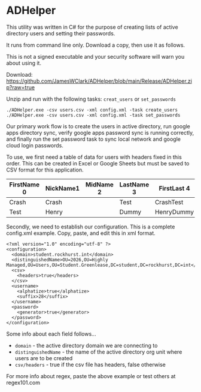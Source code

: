 # ADHelper

This utility was written in C# for the purpose of creating lists of active directory users and setting their passwords.

It runs from command line only. Download a copy, then use it as follows.

This is not a signed executable and your security software will warn you about using it. 

Download: https://github.com/JamesWClark/ADHelper/blob/main/Release/ADHelper.zip?raw=true

Unzip and run with the following tasks: `creat_users` or `set_passwords`

`./ADHelper.exe -csv users.csv -xml config.xml -task create_users`  
`./ADHelper.exe -csv users.csv -xml config.xml -task set_passwords`  

Our primary work flow is to create the users in active directory, run google apps directory sync, verify google apps password sync is running correctly, and finally run the set password task to sync local network and google cloud login passwords.

To use, we first need a table of data for users with headers fixed in this order. This can be created in Excel or Google Sheets but must be saved to CSV format for this application.

FirstName 0 | NickName1 | MidName 2 | LastName 3 | FirstLast 4 | Email 5 | Sam 6 | 7? | Password 8
--- | --- | --- | --- | --- | --- | --- | --- | ---
Crash | Crash | | Test | CrashTest | CrashTest25@amdg.rockhursths.edu | CrashTest | | ABC123
Test | Henry | | Dummy | HenryDummy | HenryDummy25@amdg.rockhursths.edu | HenryDummy | | DEF456

Secondly, we need to establish our configuration. This is a complete config.xml example. Copy, paste, and edit this in xml format.

	<?xml version="1.0" encoding="utf-8" ?>
	<configuration>
	  <domain>student.rockhurst.int</domain>
	  <distinguishedName>OU=2026,OU=Highly Managed,OU=Users,OU=Student.Greenlease,DC=student,DC=rockhurst,DC=int</distinguishedName>
	  <csv>
		<headers>true</headers>
	  </csv>
	  <username>
		<alphatize>true</alphatize>
		<suffix>28</suffix>
	  </username>
	  <password>
		<generator>true</generator>
	  </password>
	</configuration>



Some info about each field follows...
	
 * `domain` - the active directory domain we are connecting to
 * `distinguishedName` - the name of the active directory org unit where users are to be created
 * `csv/headers` - true if the csv file has headers, false otherwise
	
For more info about regex, paste the above example or test others at regex101.com